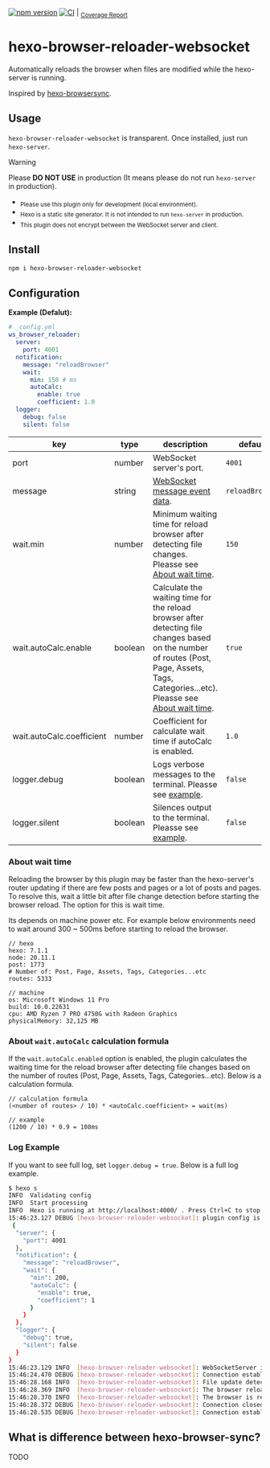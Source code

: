 [![npm version](https://badge.fury.io/js/hexo-browser-reloader-websocket.svg)](https://badge.fury.io/js/hexo-browser-reloader-websocket) [![CI](https://github.com/yoshinorin/hexo-browser-reloader-websocket/actions/workflows/ci.yml/badge.svg)](https://github.com/yoshinorin/hexo-browser-reloader-websocket/actions/workflows/ci.yml) | <sub>[Coverage Report](https://yoshinorin.github.io/hexo-browser-reloader-websocket/)</sub>

# hexo-browser-reloader-websocket

Automatically reloads the browser when files are modified while the hexo-server is running.

Inspired by [hexo-browsersync](https://github.com/hexojs/hexo-browsersync).

## Usage

`hexo-browser-reloader-websocket` is transparent. Once installed, just run `hexo-server`.

> [!WARNING]
> Please **DO NOT USE** in production (It means please do not run `hexo-server` in production). </br>
> - <sub>Please use this plugin only for development (local environment).</sub>
> - <sub>Hexo is a static site generator. It is not intended to run `hexo-server` in production.</sub>
> - <sub>This plugin does not encrypt between the WebSocket server and client. </sub>

## Install

```sh
npm i hexo-browser-reloader-websocket
```

## Configuration

**Example (Defalut):**

```yaml
# _config.yml
ws_browser_reloader:
  server:
    port: 4001
  notification:
    message: "reloadBrowser"
    wait:
      min: 150 # ms
      autoCalc:
        enable: true
        coefficient: 1.0
  logger:
    debug: false
    silent: false
```

| key | type | description | default |
|---|---|---|---|
| port | number | WebSocket server's port. | `4001` |
| message | string | [WebSocket message event data](https://developer.mozilla.org/en-US/docs/Web/API/WebSocket/message_event). | `reloadBrowser` |
| wait.min | number | Minimum waiting time for reload browser after detecting file changes. Pleasse see [About wait time](https://github.com/yoshinorin/hexo-browser-reloader-websocket#about-wait-time). | `150` |
| wait.autoCalc.enable | boolean | Calculate the waiting time for the reload browser after detecting file changes based on the number of routes (Post, Page, Assets, Tags, Categories...etc). Pleasse see [About wait time](https://github.com/yoshinorin/hexo-browser-reloader-websocket#about-waitautocalc-formula). | `true` |
| wait.autoCalc.coefficient | number | Coefficient for calculate wait time if autoCalc is enabled. | `1.0` |
| logger.debug | boolean | Logs verbose messages to the terminal. Pleasse see [example](https://github.com/yoshinorin/hexo-browser-reloader-websocket#log-example). | `false` |
| logger.silent | boolean | Silences output to the terminal. Pleasse see [example](https://github.com/yoshinorin/hexo-browser-reloader-websocket#log-example). | `false` |

### About wait time

Reloading the browser by this plugin may be faster than the hexo-server's router updating if there are few posts and pages or a lot of posts and pages. To resolve this, wait a little bit after file change detection before starting the browser reload. The option for this is wait time.

Its depends on machine power etc. For example below environments need to wait around 300 ~ 500ms before starting to reload the browser.

```
// hexo
hexo: 7.1.1
node: 20.11.1
post: 1773
# Number of: Post, Page, Assets, Tags, Categories...etc
routes: 5333

// machine
os: Microsoft Windows 11 Pro
build: 10.0.22631
cpu: AMD Ryzen 7 PRO 4750G with Radeon Graphics
physicalMemory: 32,125 MB
```

### About `wait.autoCalc` calculation formula

If the `wait.autoCalc.enabled` option is enabled, the plugin calculates the waiting time for the reload browser after detecting file changes based on the number of routes (Post, Page, Assets, Tags, Categories...etc). Below is a calculation formula.

```text
// calculation formula
(<number of routes> / 10) * <autoCalc.coefficient> = wait(ms)

// example
(1200 / 10) * 0.9 = 108ms
```

### Log Example

If you want to see full log, set `logger.debug = true`. Below is a full log example.

```sh
$ hexo s
INFO  Validating config
INFO  Start processing
INFO  Hexo is running at http://localhost:4000/ . Press Ctrl+C to stop.
15:46:23.127 DEBUG [hexo-browser-reloader-websocket]: plugin config is:
 {
  "server": {
    "port": 4001
  },
  "notification": {
    "message": "reloadBrowser",
    "wait": {
      "min": 200,
      "autoCalc": {
        "enable": true,
        "coefficient": 1
      }
    }
  },
  "logger": {
    "debug": true,
    "silent": false
  }
}
15:46:23.129 INFO  [hexo-browser-reloader-websocket]: WebSocketServer is ready.
15:46:24.470 DEBUG [hexo-browser-reloader-websocket]: Connection established from /2024/04/05/post3/
15:46:28.168 INFO  [hexo-browser-reloader-websocket]: File update detected. File name is: _posts/post3.md
15:46:28.369 INFO  [hexo-browser-reloader-websocket]: The browser reloading will start in 200 ms.
15:46:28.370 INFO  [hexo-browser-reloader-websocket]: The browser is reloading. Please wait for the reload. This may take a little longer...
15:46:28.372 DEBUG [hexo-browser-reloader-websocket]: Connection closed
15:46:28.535 DEBUG [hexo-browser-reloader-websocket]: Connection established from /2024/04/05/post3/
```

## What is difference between hexo-browser-sync?

TODO
